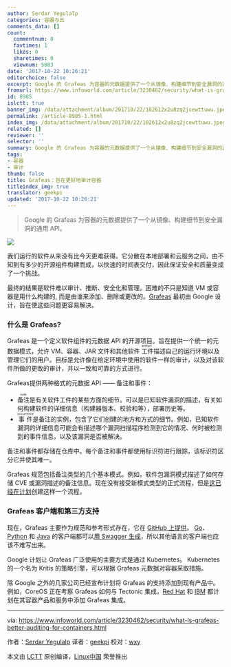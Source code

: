 ```yaml
---
author: Serdar Yegulalp
categories: 容器与云
comments_data: []
count:
  commentnum: 0
  favtimes: 1
  likes: 0
  sharetimes: 0
  viewnum: 5083
date: '2017-10-22 10:26:21'
editorchoice: false
excerpt: Google 的 Grafeas 为容器的元数据提供了一个从镜像、构建细节到安全漏洞的通用 API。
fromurl: https://www.infoworld.com/article/3230462/security/what-is-grafeas-better-auditing-for-containers.html
id: 8985
islctt: true
banner_img: /data/attachment/album/201710/22/102612x2u8zq2jcewttuwu.jpeg
permalink: /article-8985-1.html
index_img: /data/attachment/album/201710/22/102612x2u8zq2jcewttuwu.jpeg.thumb.jpg
related: []
reviewer: ''
selector: ''
summary: Google 的 Grafeas 为容器的元数据提供了一个从镜像、构建细节到安全漏洞的通用 API。
tags:
- 容器
- 审计
thumb: false
title: Grafeas：旨在更好地审计容器
titleindex_img: true
translator: geekpi
updated: '2017-10-22 10:26:21'
---
```



> 
> Google 的 Grafeas 为容器的元数据提供了一个从镜像、构建细节到安全漏洞的通用 API。
> 
> 
> 


![](/data/attachment/album/201710/22/102612x2u8zq2jcewttuwu.jpeg)


我们运行的软件从来没有比今天更难获得。它分散在本地部署和云服务之间，由不知到有多少的开源组件构建而成，以快速的时间表交付，因此保证安全和质量变成了一个挑战。


最终的结果是软件难以审计、推断、安全化和管理。困难的不只是知道 VM 或容器是用什么构建的, 而是由谁来添加、删除或更改的。[Grafeas](http://grafeas.io/) 最初由 Google 设计，旨在使这些问题更容易解决。


### 什么是 Grafeas?


Grafeas 是一个定义软件组件的元数据 API 的开源项目。旨在提供一个统一的元数据模式，允许 VM、容器、JAR 文件和其他软件<ruby> 工件 <rt>  artifact </rt></ruby>描述自己的运行环境以及管理它们的用户。目标是允许像在给定环境中使用的软件一样的审计，以及对该软件所做的更改的审计，并以一致和可靠的方式进行。


Grafeas提供两种格式的元数据 API —— 备注和事件：


* <ruby> 备注 <rt>  note </rt></ruby>是有关软件工件的某些方面的细节。可以是已知软件漏洞的描述，有关如何构建软件的详细信息（构建器版本、校验和等），部署历史等。
* <ruby> 事件 <rt>  occurrence </rt></ruby>是备注的实例，包含了它们创建的地方和方式的细节。例如，已知软件漏洞的详细信息可能会有描述哪个漏洞扫描程序检测到它的情况、何时被检测到的事件信息，以及该漏洞是否被解决。


备注和事件都存储在仓库中。每个备注和事件都使用标识符进行跟踪，该标识符区分它并使其唯一。


Grafeas 规范包括备注类型的几个基本模式。例如，软件包漏洞模式描述了如何存储 CVE 或漏洞描述的备注信息。现在没有接受新模式类型的正式流程，但是[这已经在计划](https://github.com/Grafeas/Grafeas/issues/38)创建这样一个流程。


### Grafeas 客户端和第三方支持


现在，Grafeas 主要作为规范和参考形式存在，它在 [GitHub 上提供](https://github.com/grafeas/grafeas)。 [Go](https://github.com/Grafeas/client-go)、[Python](https://github.com/Grafeas/client-python) 和 [Java](https://github.com/Grafeas/client-java) 的客户端都可以[用 Swagger 生成](https://www.infoworld.com/article/2902750/application-development/manage-apis-with-swagger.html)，所以其他语言的客户端也应该不难写出来。


Google 计划让 Grafeas 广泛使用的主要方式是通过 Kubernetes。 Kubernetes 的一个名为 Kritis 的策略引擎，可以根据 Grafeas 元数据对容器采取措施。


除 Google 之外的几家公司已经宣布计划将 Grafeas 的支持添加到现有产品中。例如，CoreOS 正在考察 Grafeas 如何与 Tectonic 集成，[Red Hat](https://www.redhat.com/en/blog/red-hat-google-cloud-and-other-industry-leaders-join-together-standardize-kubernetes-service-component-auditing-and-policy-enforcement) 和 [IBM](https://developer.ibm.com/dwblog/2017/grafeas/) 都计划在其容器产品和服务中添加 Grafeas 集成。




---


via: <https://www.infoworld.com/article/3230462/security/what-is-grafeas-better-auditing-for-containers.html>


作者：[Serdar Yegulalp](https://www.infoworld.com/author/Serdar-Yegulalp/) 译者：[geekpi](https://github.com/geekpi) 校对：[wxy](https://github.com/wxy)


本文由 [LCTT](https://github.com/LCTT/TranslateProject) 原创编译，[Linux中国](https://linux.cn/) 荣誉推出